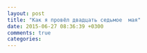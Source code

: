 ```yaml
---
layout: post
title: "Как я провёл двадцать седьмое  мая"
date: 2015-06-27 08:36:39 +0300
comments: true
categories: 
---
```

